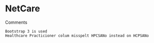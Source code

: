 # NetCare
Comments
```
Bootstrap 3 is used
Healthcare Practicioner colum misspelt HPCSANo instead on HCPSANo
```
